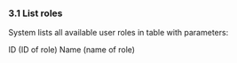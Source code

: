 ### 3.1 List roles

System lists all available user roles in table with parameters:

ID (ID of role)
Name (name of role)
